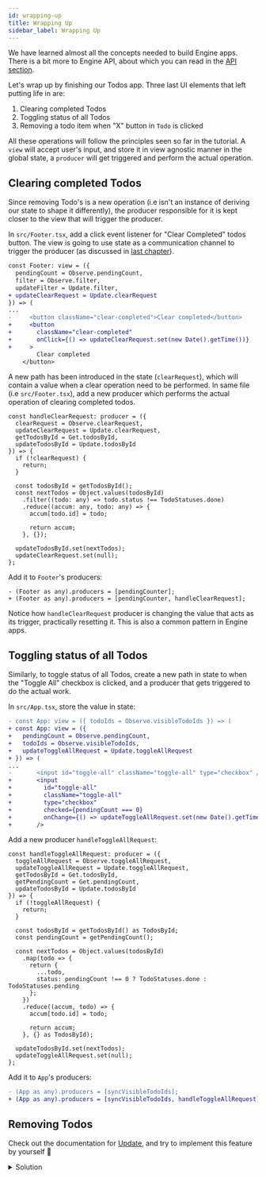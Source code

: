 ```yaml
---
id: wrapping-up
title: Wrapping Up
sidebar_label: Wrapping Up
---
```


We have learned almost all the concepts needed to build Engine apps. There is a
bit more to Engine API, about which you can read in the [API
section](/docs/implementations/react).

Let's wrap up by finishing our Todos app. Three last UI elements that left
putting life in are:
1. Clearing completed Todos
2. Toggling status of all Todos
3. Removing a todo item when "X" button in `Todo` is clicked

All these operations will follow the principles seen so far in the tutorial. A
`view` will accept user's input, and store it in view agnostic manner in the
global state, a `producer` will get triggered and perform the actual operation.

## Clearing completed Todos

Since removing Todo's is a new operation (i.e isn't an instance of deriving our
state to shape it differently), the producer responsible for it is kept closer
to the view that will trigger the producer.

In `src/Footer.tsx`, add a click event listener for "Clear Completed" todos
button. The view is going to use state as a communication channel to trigger the
producer (as discussed in [last
chapter](/docs/tutorials/react/state-as-communication-channel)).

```diff
const Footer: view = ({
  pendingCount = Observe.pendingCount,
  filter = Observe.filter,
  updateFilter = Update.filter,
+ updateClearRequest = Update.clearRequest
}) => (
...
-     <button className="clear-completed">Clear completed</button>
+     <button
+       className="clear-completed"
+       onClick={() => updateClearRequest.set(new Date().getTime())}
+     >
        Clear completed
    </button>
```

A new path has been introduced in the state (`clearRequest`), which will contain
a value when a clear operation need to be performed. In same file (i.e
`src/Footer.tsx`), add a new producer which performs the actual operation of
clearing completed todos.

```tsx
const handleClearRequest: producer = ({
  clearRequest = Observe.clearRequest,
  updateClearRequest = Update.clearRequest,
  getTodosById = Get.todosById,
  updateTodosById = Update.todosById
}) => {
  if (!clearRequest) {
    return;
  }

  const todosById = getTodosById();
  const nextTodos = Object.values(todosById)
    .filter((todo: any) => todo.status !== TodoStatuses.done)
    .reduce((accum: any, todo: any) => {
      accum[todo.id] = todo;

      return accum;
    }, {});

  updateTodosById.set(nextTodos);
  updateClearRequest.set(null);
};
```

Add it to `Footer`'s producers:

```tsx
- (Footer as any).producers = [pendingCounter];
+ (Footer as any).producers = [pendingCounter, handleClearRequest];
```

Notice how `handleClearRequest` producer is changing the value that acts as its
trigger, practically resetting it. This is also a common pattern in Engine apps.

## Toggling status of all Todos

Similarly, to toggle status of all Todos, create a new path in state to when the
"Toggle All" checkbox is clicked, and a producer that gets triggered to do the
actual work.

In `src/App.tsx`, store the value in state:

```diff
- const App: view = ({ todoIds = Observe.visibleTodoIds }) => (
+ const App: view = ({
+   pendingCount = Observe.pendingCount,
+   todoIds = Observe.visibleTodoIds,
+   updateToggleAllRequest = Update.toggleAllRequest
+ }) => (
...
-       <input id="toggle-all" className="toggle-all" type="checkbox" />
+       <input
+         id="toggle-all"
+         className="toggle-all"
+         type="checkbox"
+         checked={pendingCount === 0}
+         onChange={() => updateToggleAllRequest.set(new Date().getTime())}
+       />
```

Add a new producer `handleToggleAllRequest`:

```tsx
const handleToggleAllRequest: producer = ({
  toggleAllRequest = Observe.toggleAllRequest,
  updateToggleAllRequest = Update.toggleAllRequest,
  getTodosById = Get.todosById,
  getPendingCount = Get.pendingCount,
  updateTodosById = Update.todosById
}) => {
  if (!toggleAllRequest) {
    return;
  }

  const todosById = getTodosById() as TodosById;
  const pendingCount = getPendingCount();

  const nextTodos = Object.values(todosById)
    .map(todo => {
      return {
        ...todo,
        status: pendingCount !== 0 ? TodoStatuses.done : TodoStatuses.pending
      };
    })
    .reduce((accum, todo) => {
      accum[todo.id] = todo;

      return accum;
    }, {} as TodosById);

  updateTodosById.set(nextTodos);
  updateToggleAllRequest.set(null);
};
```

Add it to `App`'s producers:

```diff
- (App as any).producers = [syncVisibleTodoIds];
+ (App as any).producers = [syncVisibleTodoIds, handleToggleAllRequest];
```

## Removing Todos

Check out the documentation for [Update](/docs/api/update), and try to implement
this feature by yourself 🙂

<details>
<summary>Solution</summary>

In `src/Todo/View.tsx`,

```diff
-       <button className="destroy" />
+       <button className="destroy" onClick={() => updateTodo.remove()} />
```
</details>
